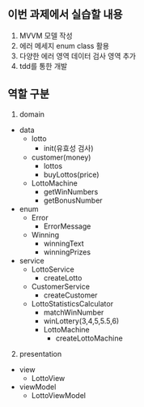 ## 이번 과제에서 실습할 내용

1. MVVM 모델 작성
2. 에러 메세지 enum class 활용
3. 다양한 에러 영역 데이터 검사 영역 추가
4. tdd를 통한 개발

## 역할 구분
1. domain
- data
    - lotto
        - init(유효성 검사)
    - customer(money)
      - lottos
      - buyLottos(price)
    - LottoMachine
      - getWinNumbers
      - getBonusNumber 
- enum
  - Error
    - ErrorMessage
  - Winning
       - winningText
       - winningPrizes 
- service
  - LottoService
       - createLotto
  - CustomerService
      - createCustomer
  - LottoStatisticsCalculator
      - matchWinNumber
      - winLottery(3,4,5,5.5,6)
      - LottoMachine
        - createLottoMachine 
2. presentation
- view
  - LottoView
- viewModel
  - LottoViewModel
	